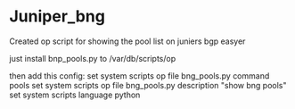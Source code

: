 # Juniper_bng
Created op script for showing the pool list on juniers bgp easyer

just install bnp_pools.py to /var/db/scripts/op

then add this config:
set system scripts op file bng_pools.py command pools
set system scripts op file bng_pools.py description "show bng pools"
set system scripts language python

